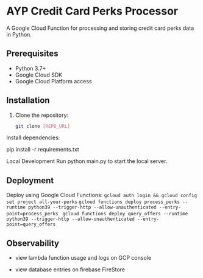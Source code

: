 # AYP Credit Card Perks Processor

A Google Cloud Function for processing and storing credit card perks data in Python.

## Prerequisites
- Python 3.7+
- Google Cloud SDK
- Google Cloud Platform access

## Installation
1. Clone the repository:
   ```bash
   git clone [REPO_URL]
Install dependencies:

pip install -r requirements.txt

Local Development
Run python main.py to start the local server.

## Deployment
Deploy using Google Cloud Functions:
```gcloud auth login && gcloud config set project all-your-perks```
```gcloud functions deploy process_perks --runtime python39 --trigger-http --allow-unauthenticated --entry-point=process_perks ```
```gcloud functions deploy query_offers --runtime python39 --trigger-http --allow-unauthenticated --entry-point=query_offers```

## Observability

- view lambda function usage and logs on GCP console

- view database entries on firebase FireStore

